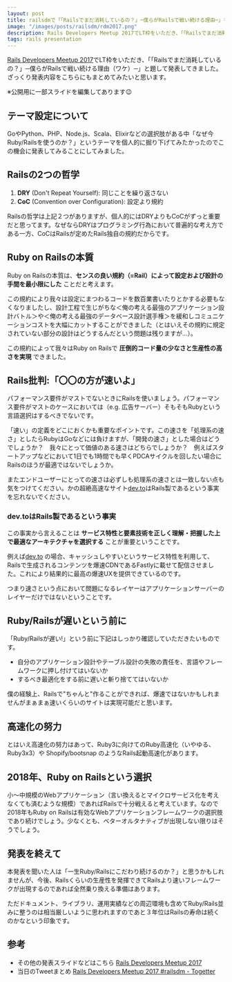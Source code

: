 ```yaml
---
layout: post
title: railsdmで「「Railsでまだ消耗しているの？」─僕らがRailsで戦い続ける理由─」を話してきました
image: "/images/posts/railsdm/rdm2017.png"
description: Rails Developers Meetup 2017でLT枠をいただき、「「Railsでまだ消耗しているの？」─僕らがRailsで戦い続ける理由（ワケ）─」と題して発表してきました。ざっくり発表内容をこちらにもまとめてみたいと思います。ざっくり発表内容をこちらにもまとめてみたいと思います。　※公開用に一部スライドを編集してあります
tags: rails presentation
---
```


[Rails Developers Meetup 2017](https://techplay.jp/event/631431)でLT枠をいただき、「「Railsでまだ消耗しているの？」─僕らがRailsで戦い続ける理由（ワケ）─」と題して発表してきました。ざっくり発表内容をこちらにもまとめてみたいと思います。

<script async class="speakerdeck-embed" data-id="68db83f9e02946f08a45817d8fb25b09" data-ratio="1.77777777777778" src="//speakerdeck.com/assets/embed.js"></script>

※公開用に一部スライドを編集してあります:wink:

## テーマ設定について

GoやPython、PHP、Node.js、Scala、Elixirなどの選択肢がある中「なぜ今Ruby/Railsを使うのか？」というテーマを個人的に掘り下げてみたかったのでこの機会に発表してみることにしてみました。

## Railsの2つの哲学

1. **DRY** (Don't Repeat Yourself): 同じことを繰り返さない
2. **CoC** (Convention over Configuration): 設定より規約

Railsの哲学は上記２つがありますが、個人的にはDRYよりもCoCがずっと重要だと思ってます。なぜならDRYはプログラミング行為において普遍的な考え方である一方、CoCはRailsが定めたRails独自の規約だからです。

## Ruby on Railsの本質

Ruby on Railsの本質は、**センスの良い規約（=Rail）によって設定および設計の手間を最小限にした** ことだと考えます。

この規約により我々は設定にまつわるコードを数百業書いたりとかする必要もなくなりましたし、設計工程で生じがちな＜俺の考える最強のアプリケーション設計バトル＞や＜俺の考える最強のデータベース設計選手権＞を緩和しコミュニケーションコストを大幅にカットすることができました（とはいえその規約に規定されていない部分の設計はどうするんだという問題は残りますが...）。

この規約によって我々はRuby on Railsで **圧倒的コード量の少なさと生産性の高さを実現** できました。

## Rails批判:「〇〇の方が速いよ」

パフォーマンス要件がマストでないときにRailsを使いましょう。パフォーマンス要件がマストのケースにおいては（e.g. 広告サーバー）そもそもRubyという言語選択はするべきでないです。

「速い」の定義をどこにおくかも重要なポイントです。この速さを「処理系の速さ」としたらRubyはGoなどには負けますが、「開発の速さ」とした場合はどうでしょうか？　我々にとって価値のある速さはどちらでしょうか？　例えばスタートアップなどにおいて1日でも1時間でも早くPDCAサイクルを回したい場合にRailsのほうが最適ではないでしょうか。

またエンドユーザーにとっての速さは必ずしも処理系の速さとは一致しない点も気をつけてください。かの超絶高速なサイト[dev.to](https://dev.to/)はRails製であるという事実を忘れないでください。

### dev.toはRails製であるという事実

この事実から言えることは **サービス特性と要素技術を正しく理解・把握した上で最適なアーキテクチャを選択する** ことが重要ということです。

例えば[dev.to](https://dev.to/) の場合、キャッシュしやすいというサービス特性を利用して、Railsで生成されるコンテンツを爆速CDNであるFastlyに載せて配信させました。これにより結果的に最高の爆速UXを提供できているのです。

つまり速さという点において問題になるレイヤーはアプリケーションサーバーのレイヤーだけではないということです。

## Ruby/Railsが遅いという前に

「Ruby/Railsが遅い!」という前に下記はしっかり確認していただきたいものです。

- 自分のアプリケーション設計やテーブル設計の失敗の責任を、言語やフレームワークに押し付けてはいないか
- するべき最適化をする前に遅いと斬り捨ててはいないか

僕の経験上、Railsで"ちゃんと"作ることができれば、爆速ではないかもしれませんがまぁまぁ速いくらいのサイトは実現可能だと思います。

## 高速化の努力

とはいえ高速化の努力はあって、Ruby3に向けてのRuby高速化（いやゆる、Ruby3x3）や Shopify/bootsnap のようなRails起動高速化があります。

## 2018年、Ruby on Railsという選択

小〜中規模のWebアプリケーション（言い換えるとマイクロサービス化を考えなくても済むような規模）であればRailsで十分戦えると考えています。なので2018年もRuby on Railsは有効なWebアプリケーションフレームワークの選択肢であり続けでしょう。少なくとも、ベターオルタナティブが出現しない限りはそうでしょう。

## 発表を終えて

本発表を聞いた人は「一生Ruby/Railsにこだわり続けるのか？」と思うかもしれませんが、今後、Railsくらいの生産性を発揮できてRailsより速いフレームワークが出現するのであれば全然乗り換える準備はあります。

ただドキュメント、ライブラリ、運用実績などの周辺環境も含めてRuby/Rails並みに整うのは相当厳しいように思われますのであと３年位はRailsの寿命は続くのかなという印象です。

## 参考

- その他の発表スライドなどはこちら [Rails Developers Meetup 2017](https://railsdm.github.io/2017/)
- 当日のTweetまとめ [Rails Developers Meetup 2017 #railsdm - Togetter](https://togetter.com/li/1179895)

